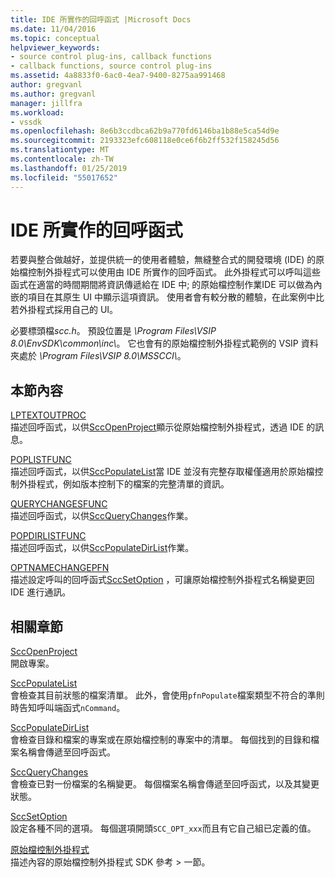 ```yaml
---
title: IDE 所實作的回呼函式 |Microsoft Docs
ms.date: 11/04/2016
ms.topic: conceptual
helpviewer_keywords:
- source control plug-ins, callback functions
- callback functions, source control plug-ins
ms.assetid: 4a8833f0-6ac0-4ea7-9400-8275aa991468
author: gregvanl
ms.author: gregvanl
manager: jillfra
ms.workload:
- vssdk
ms.openlocfilehash: 8e6b3ccdbca62b9a770fd6146ba1b88e5ca54d9e
ms.sourcegitcommit: 2193323efc608118e0ce6f6b2ff532f158245d56
ms.translationtype: MT
ms.contentlocale: zh-TW
ms.lasthandoff: 01/25/2019
ms.locfileid: "55017652"
---
```

# <a name="callback-functions-implemented-by-the-ide"></a>IDE 所實作的回呼函式
若要與整合做越好，並提供統一的使用者體驗，無縫整合式的開發環境 (IDE) 的原始檔控制外掛程式可以使用由 IDE 所實作的回呼函式。 此外掛程式可以呼叫這些函式在適當的時間期間將資訊傳遞給在 IDE 中; 的原始檔控制作業IDE 可以做為內嵌的項目在其原生 UI 中顯示這項資訊。 使用者會有較分散的體驗，在此案例中比若外掛程式採用自己的 UI。  
  
 必要標頭檔*scc.h*。 預設位置是 *\Program Files\VSIP 8.0\EnvSDK\common\inc\\*。 它也會有的原始檔控制外掛程式範例的 VSIP 資料夾處於 *\Program Files\VSIP 8.0\MSSCCI\\*。  
  
## <a name="in-this-section"></a>本節內容  
 [LPTEXTOUTPROC](../extensibility/lptextoutproc.md)  
 描述回呼函式，以供[SccOpenProject](../extensibility/sccopenproject-function.md)顯示從原始檔控制外掛程式，透過 IDE 的訊息。  
  
 [POPLISTFUNC](../extensibility/poplistfunc.md)  
 描述回呼函式，以供[SccPopulateList](../extensibility/sccpopulatelist-function.md)當 IDE 並沒有完整存取權僅適用於原始檔控制外掛程式，例如版本控制下的檔案的完整清單的資訊。  
  
 [QUERYCHANGESFUNC](../extensibility/querychangesfunc.md)  
 描述回呼函式，以供[SccQueryChanges](../extensibility/sccquerychanges-function.md)作業。  
  
 [POPDIRLISTFUNC](../extensibility/popdirlistfunc.md)  
 描述回呼函式，以供[SccPopulateDirList](../extensibility/sccpopulatedirlist-function.md)作業。  
  
 [OPTNAMECHANGEPFN](../extensibility/optnamechangepfn.md)  
 描述設定呼叫的回呼函式[SccSetOption](../extensibility/sccsetoption-function.md) ，可讓原始檔控制外掛程式名稱變更回 IDE 進行通訊。  
  
## <a name="related-sections"></a>相關章節  
 [SccOpenProject](../extensibility/sccopenproject-function.md)  
 開啟專案。  
  
 [SccPopulateList](../extensibility/sccpopulatelist-function.md)  
 會檢查其目前狀態的檔案清單。 此外，會使用`pfnPopulate`檔案類型不符合的準則時告知呼叫端函式`nCommand`。  
  
 [SccPopulateDirList](../extensibility/sccpopulatedirlist-function.md)  
 會檢查目錄和檔案的專案或在原始檔控制的專案中的清單。 每個找到的目錄和檔案名稱會傳遞至回呼函式。  
  
 [SccQueryChanges](../extensibility/sccquerychanges-function.md)  
 會檢查已對一份檔案的名稱變更。 每個檔案名稱會傳遞至回呼函式，以及其變更狀態。  
  
 [SccSetOption](../extensibility/sccsetoption-function.md)  
 設定各種不同的選項。 每個選項開頭`SCC_OPT_xxx`而且有它自己組已定義的值。  
  
 [原始檔控制外掛程式](../extensibility/source-control-plug-ins.md)  
 描述內容的原始檔控制外掛程式 SDK 參考 > 一節。